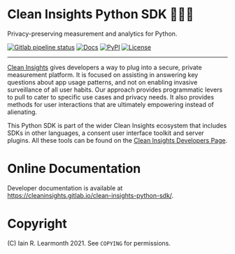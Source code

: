 Clean Insights Python SDK 📏🐍💡
===============================

Privacy-preserving measurement and analytics for Python.

[![Gitlab pipeline status](https://img.shields.io/gitlab/pipeline/cleaninsights/clean-insights-python-sdk/develop)](https://gitlab.com/cleaninsights/clean-insights-python-sdk/-/pipelines?page=1&scope=all&ref=develop)
[![Docs](https://img.shields.io/badge/docs-latest-blueviolet)](https://cleaninsights.gitlab.io/clean-insights-python-sdk/)
[![PyPI](https://img.shields.io/pypi/v/cleaninsights)](https://pypi.org/project/cleaninsights/)
[![License](https://img.shields.io/badge/License-BSD%202--Clause-orange.svg)](https://gitlab.com/cleaninsights/clean-insights-python-sdk/-/blob/7e298542366af909e439746abba03c285b3d4cdc/COPYING)

----

[Clean Insights](https://cleaninsights.org/) gives developers a way to plug
into a secure, private measurement platform. It is focused on assisting in
answering key questions about app usage patterns, and not on enabling invasive
surveillance of all user habits. Our approach provides programmatic levers to
pull to cater to specific use cases and privacy needs. It also provides methods
for user interactions that are ultimately empowering instead of alienating.

This Python SDK is part of the wider Clean Insights ecosystem that includes
SDKs in other languages, a consent user interface toolkit and server plugins.
All these tools can be found on the [Clean Insights Developers
Page](https://cleaninsights.org/dev).

# Online Documentation

Developer documentation is available at
https://cleaninsights.gitlab.io/clean-insights-python-sdk/.

# Copyright

(C) Iain R. Learmonth 2021. See `COPYING` for permissions.
